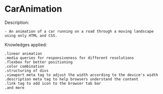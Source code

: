 # CarAnimation

Description:

    - An animation of a car running on a road through a moving landscape using only HTML and CSS.

Knowledges applied:

    .linear animation
    .media queries for responsiveness for different resolutions
    .flexbox for better positioning
    .color combination    
    .structuring of divs
    .viewport meta tag to adjust the width according to the device's width
    .description meta tag to help browsers understand the content
    .link tag to add icon to the browser tab bar
    .and more  
